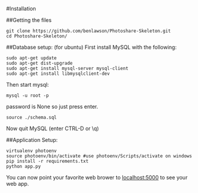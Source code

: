#Installation

##Getting the files
```
git clone https://github.com/benlawson/Photoshare-Skeleton.git
cd Photoshare-Skeleton/
```

##Database setup: (for ubuntu)
First install MySQL with the following:
```
sudo apt-get update
sudo apt-get dist-upgrade
sudo apt-get install mysql-server mysql-client
sudo apt-get install libmysqlclient-dev
```
Then start mysql:
```
mysql -u root -p
```
password is None so just press enter.
```
source ./schema.sql 
```
Now quit MySQL (enter CTRL-D or \q)

##Application Setup:
```
virtualenv photoenv
source photoenv/bin/activate #use photoenv/Scripts/activate on windows
pip install -r requirements.txt
python app.py
```

You can now point your favorite web brower to [localhost:5000](localhost:5000) to see your web app. 
